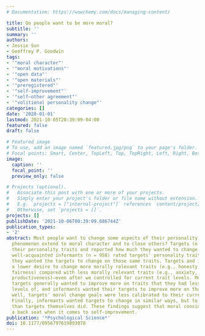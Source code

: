 ```yaml
---
# Documentation: https://wowchemy.com/docs/managing-content/

title: Do people want to be more moral?
subtitle: ''
summary: ''
authors:
- Jessie Sun
- Geoffrey P. Goodwin
tags:
- '"moral character"'
- '"moral motivations"'
- '"open data"'
- '"open materials"'
- '"preregistered"'
- '"self-improvement"'
- '"self–other agreement"'
- '"volitional personality change"'
categories: []
date: '2020-01-01'
lastmod: 2021-10-05T20:39:09-04:00
featured: false
draft: false

# Featured image
# To use, add an image named `featured.jpg/png` to your page's folder.
# Focal points: Smart, Center, TopLeft, Top, TopRight, Left, Right, BottomLeft, Bottom, BottomRight.
image:
  caption: ''
  focal_point: ''
  preview_only: false

# Projects (optional).
#   Associate this post with one or more of your projects.
#   Simply enter your project's folder or file name without extension.
#   E.g. `projects = ["internal-project"]` references `content/project/deep-learning/index.md`.
#   Otherwise, set `projects = []`.
projects: []
publishDate: '2021-10-06T00:39:09.686744Z'
publication_types:
- '2'
abstract: Most people want to change some aspects of their personality, but does this
  phenomenon extend to moral character and to close others? Targets (n = 800) rated
  their personality traits and reported how much they wanted to change on each trait;
  well-acquainted informants (n = 958) rated targets' personality traits and how much
  they wanted the targets to change on those same traits. Targets and informants reported
  a lower desire to change more morally relevant traits (e.g., honesty, compassion,
  fairness) compared with less morally relevant traits (e.g., anxiety, sociability,
  productiveness)—even after we controlled for current trait levels. Moreover, although
  targets generally wanted to improve more on traits that they had less desirable
  levels of, and informants wanted their targets to improve more on those traits as
  well, targets' moral change goals were less calibrated to their current trait levels.
  Finally, informants wanted targets to change in similar ways, but to a lesser extent,
  than targets themselves did. These findings suggest that moral considerations take
  a back seat when it comes to self-improvement.
publication: '*Psychological Science*'
doi: 10.1177/0956797619893078
---
```

